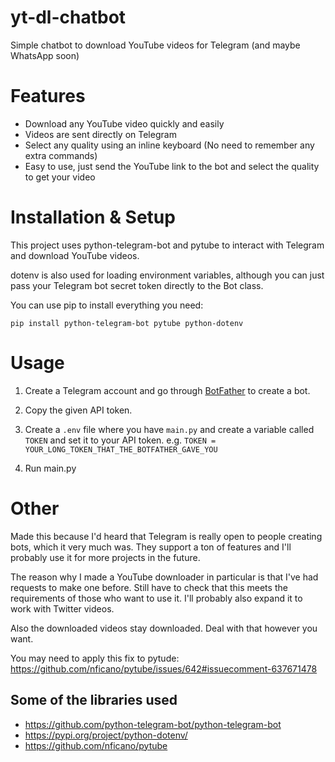 # yt-dl-chatbot
Simple chatbot to download YouTube videos for Telegram (and maybe WhatsApp soon)

# Features
* Download any YouTube video quickly and easily
* Videos are sent directly on Telegram
* Select any quality using an inline keyboard (No need to remember any extra commands)
* Easy to use, just send the YouTube link to the bot and select the quality to get your video

# Installation & Setup
This project uses python-telegram-bot and pytube to interact with Telegram and download YouTube videos.

dotenv is also used for loading environment variables, although you can just pass your Telegram bot secret token directly to the Bot class.

You can use pip to install everything you need:

```
pip install python-telegram-bot pytube python-dotenv
```

# Usage
1. Create a Telegram account and go through [BotFather](https://t.me/botfather) to create a bot.

2. Copy the given API token.

3. Create a ```.env``` file where you have ```main.py``` and create a variable called ```TOKEN``` and set it to your API token. e.g. ```TOKEN = YOUR_LONG_TOKEN_THAT_THE_BOTFATHER_GAVE_YOU```

4. Run main.py

# Other
Made this because I'd heard that Telegram is really open to people creating bots, which it very much was. They support a ton of features and I'll probably use it for more projects in the future.

The reason why I made a YouTube downloader in particular is that I've had requests to make one before. Still have to check that this meets the requirements of those who want to use it. I'll probably also expand it to work with Twitter videos.

Also the downloaded videos stay downloaded. Deal with that however you want.

You may need to apply this fix to pytude: https://github.com/nficano/pytube/issues/642#issuecomment-637671478

## Some of the libraries used

* https://github.com/python-telegram-bot/python-telegram-bot
* https://pypi.org/project/python-dotenv/
* https://github.com/nficano/pytube
